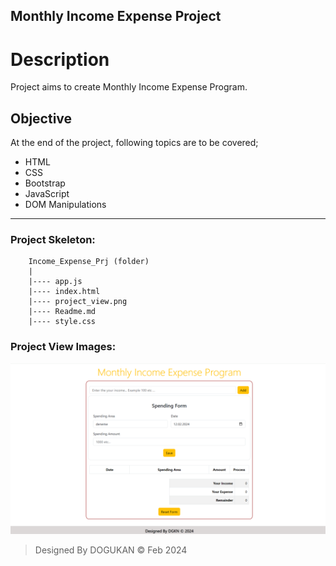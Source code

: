## Monthly Income Expense Project

# Description
Project aims to create Monthly Income Expense Program.

## Objective
At the end of the project, following topics are to be covered;
* HTML
* CSS
* Bootstrap
* JavaScript
* DOM Manipulations

-----

### Project Skeleton:

```
    Income_Expense_Prj (folder)
    |
    |---- app.js
    |---- index.html
    |---- project_view.png
    |---- Readme.md
    |---- style.css
```

### Project View Images:

![images](./project_view.png)

> Designed By DOGUKAN © Feb 2024